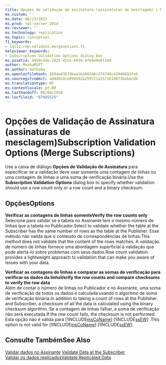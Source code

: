 ```yaml
---
title: Opções de validação de assinatura (assinaturas de mesclagem) | Microsoft Docs
ms.custom: ''
ms.date: 06/13/2017
ms.prod: sql-server-2014
ms.reviewer: ''
ms.technology: replication
ms.topic: conceptual
f1_keywords:
- sql12.rep.validate.mergeoptions.f1
helpviewer_keywords:
- Subscription Validation Options dialog box
ms.assetid: 4958c4ab-2025-42ce-b836-6fb4e9e6f24d
author: MashaMSFT
ms.author: mathoma
ms.openlocfilehash: 458da0387dbaa1b366348c374748c42946893feb
ms.sourcegitcommit: ad4d92dce894592a259721a1571b1d8736abacdb
ms.translationtype: MT
ms.contentlocale: pt-BR
ms.lasthandoff: 08/04/2020
ms.locfileid: "87685525"
---
```

# <a name="subscription-validation-options-merge-subscriptions"></a><span data-ttu-id="55cf6-102">Opções de Validação de Assinatura (assinaturas de mesclagem)</span><span class="sxs-lookup"><span data-stu-id="55cf6-102">Subscription Validation Options (Merge Subscriptions)</span></span>
  <span data-ttu-id="55cf6-103">Use a caixa de diálogo **Opções de Validação de Assinatura** para especificar se a validação deve usar somente uma contagem de linhas ou uma contagem de linhas e uma soma de verificação binária.</span><span class="sxs-lookup"><span data-stu-id="55cf6-103">Use the **Subscription Validation Options** dialog box to specify whether validation should use a row count only or a row count and a binary checksum.</span></span>  
  
## <a name="options"></a><span data-ttu-id="55cf6-104">Opções</span><span class="sxs-lookup"><span data-stu-id="55cf6-104">Options</span></span>  
 <span data-ttu-id="55cf6-105">**Verificar as contagens de linhas somente**</span><span class="sxs-lookup"><span data-stu-id="55cf6-105">**Verify the row counts only**</span></span>  
 <span data-ttu-id="55cf6-106">Selecione para validar se a tabela no Assinante tem o mesmo número de linhas que a tabela no Publicador.</span><span class="sxs-lookup"><span data-stu-id="55cf6-106">Select to validate whether the table at the Subscriber has the same number of rows as the table at the Publisher.</span></span> <span data-ttu-id="55cf6-107">Esse método não valida que o conteúdo de correspondências de linhas.</span><span class="sxs-lookup"><span data-stu-id="55cf6-107">This method does not validate that the content of the rows matches.</span></span> <span data-ttu-id="55cf6-108">A validação de número de linhas fornece uma abordagem superficial à validação que pode alertá-lo sobre problemas com seus dados.</span><span class="sxs-lookup"><span data-stu-id="55cf6-108">Row count validation provides a lightweight approach to validation that can make you aware of issues with your data.</span></span>  
  
 <span data-ttu-id="55cf6-109">**Verificar as contagens de linhas e comparar as somas de verificação para verificar os dados da linha**</span><span class="sxs-lookup"><span data-stu-id="55cf6-109">**Verify the row counts and compare checksums to verify the row data**</span></span>  
 <span data-ttu-id="55cf6-110">Além de contar o número de linhas no Publicador e no Assinante, uma soma de verificação de todos os dados é calculada usando o algoritmo de soma de verificação binária.</span><span class="sxs-lookup"><span data-stu-id="55cf6-110">In addition to taking a count of rows at the Publisher and Subscriber, a checksum of all the data is calculated using the binary checksum algorithm.</span></span> <span data-ttu-id="55cf6-111">Se a contagem de linhas falhar, a soma de verificação não será executada.</span><span class="sxs-lookup"><span data-stu-id="55cf6-111">If the row count fails, the checksum is not performed.</span></span> <span data-ttu-id="55cf6-112">Esta opção não é válida para [!INCLUDE[msCoName](../../includes/msconame-md.md)] [!INCLUDE[ssEW](../../includes/ssew-md.md)] .</span><span class="sxs-lookup"><span data-stu-id="55cf6-112">This option is not valid for [!INCLUDE[msCoName](../../includes/msconame-md.md)] [!INCLUDE[ssEW](../../includes/ssew-md.md)].</span></span>  
  
## <a name="see-also"></a><span data-ttu-id="55cf6-113">Consulte Também</span><span class="sxs-lookup"><span data-stu-id="55cf6-113">See Also</span></span>  
 <span data-ttu-id="55cf6-114">[Validar dados no Assinante](validate-data-at-the-subscriber.md) </span><span class="sxs-lookup"><span data-stu-id="55cf6-114">[Validate Data at the Subscriber](validate-data-at-the-subscriber.md) </span></span>  
 [<span data-ttu-id="55cf6-115">Validar os dados replicados</span><span class="sxs-lookup"><span data-stu-id="55cf6-115">Validate Replicated Data</span></span>](validate-data-at-the-subscriber.md)  
  
  
